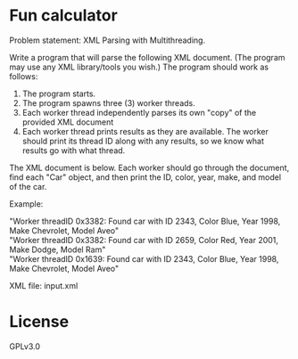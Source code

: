 # Fun calculator  
  
Problem statement: XML Parsing with Multithreading.

Write a program that will parse the following XML document. (The program may use any XML library/tools you wish.) The program should work as follows:

1. The program starts.
2. The program spawns three (3) worker threads.
3. Each worker thread independently parses its own "copy" of the provided XML document
4. Each worker thread prints results as they are available. The worker should print its thread ID along with any results, so we know what results go with what thread.

The XML document is below. Each worker should go through the document, find each "Car" object, and then print the ID, color, year, make, and model of the car.

Example:

"Worker threadID 0x3382: Found car with ID 2343, Color Blue, Year 1998, Make Chevrolet, Model Aveo"  
"Worker threadID 0x3382: Found car with ID 2659, Color Red, Year 2001, Make Dodge, Model Ram"  
"Worker threadID 0x1639: Found car with ID 2343, Color Blue, Year 1998, Make Chevrolet, Model Aveo"  


XML file: input.xml  
  
# License  
  
GPLv3.0
